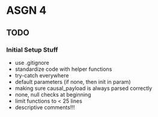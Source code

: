 # ASGN 4
## TODO

### Initial Setup Stuff
- use .gitignore
- standardize code with helper functions
- try-catch everywhere
- default parameters (if none, then init in param)
- making sure causal_payload is always parsed correctly
- none, null checks at beginning
- limit functions to < 25 lines
- descriptive comments!!!
